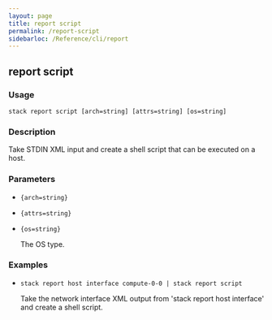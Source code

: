 ```yaml
---
layout: page
title: report script
permalink: /report-script
sidebarloc: /Reference/cli/report
---
```


## report script

### Usage

`stack report script [arch=string] [attrs=string] [os=string]`

### Description

Take STDIN XML input and create a shell script that can be executed
	on a host.

### Parameters
* `{arch=string}`
* `{attrs=string}`
* `{os=string}`

   The OS type.

### Examples

* `stack report host interface compute-0-0 | stack report script`

   Take the network interface XML output from 'stack report host interface'
	and create a shell script.



